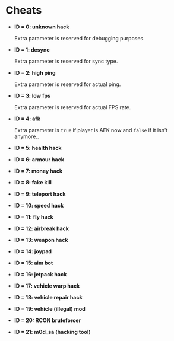 # Cheats

*	__ID = 0:	unknown hack__

	Extra parameter is reserved for debugging purposes.

*	__ID = 1:	desync__
	
	Extra parameter is reserved for sync type.
	
*	__ID = 2:	high ping__

	Extra parameter is reserved for actual ping.

*	__ID = 3:	low fps__

	Extra parameter is reserved for actual FPS rate.
	
*	__ID = 4:	afk__

	Extra parameter is `true` if player is AFK now and `false` if it isn't anymore..
	
*	__ID = 5:	health hack__
*	__ID = 6:	armour hack__
*	__ID = 7:	money hack__
*	__ID = 8:	fake kill__
*	__ID = 9:	teleport hack__
*	__ID = 10:	speed hack__
*	__ID = 11:	fly hack__
*	__ID = 12:	airbreak hack__
*	__ID = 13:	weapon hack__
*	__ID = 14:	joypad__
*	__ID = 15:	aim bot__
*	__ID = 16:	jetpack hack__
*	__ID = 17:	vehicle warp hack__
*	__ID = 18:	vehicle repair hack__
*	__ID = 19:	vehicle (illegal) mod__
*	__ID = 20:	RCON bruteforcer__
*	__ID = 21:	m0d_sa (hacking tool)__
